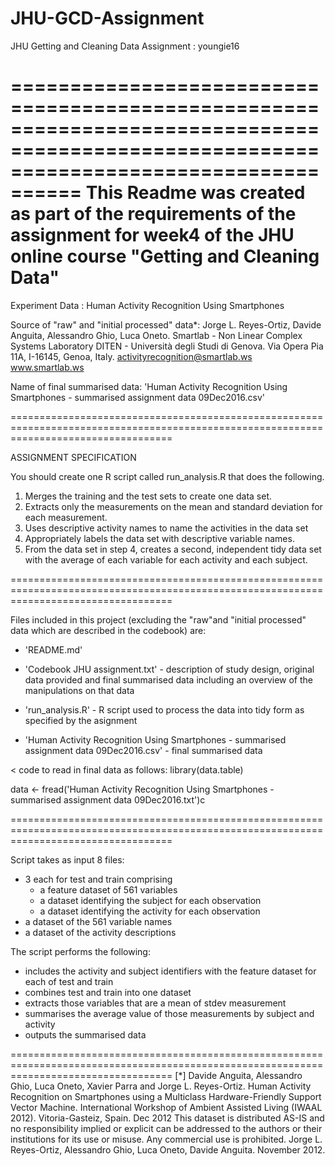 # JHU-GCD-Assignment
JHU Getting and Cleaning Data Assignment : youngie16

========================================================================================================================================
This Readme was created as part of the requirements of the assignment for week4 of the JHU online course "Getting and Cleaning Data"
=======================================================================================================================================


Experiment Data : Human Activity Recognition Using Smartphones 

Source of "raw" and "initial processed" data*: Jorge L. Reyes-Ortiz, Davide Anguita, Alessandro Ghio, Luca Oneto.
                                              Smartlab - Non Linear Complex Systems Laboratory
                                              DITEN - Università degli Studi di Genova.
                                              Via Opera Pia 11A, I-16145, Genoa, Italy.
                                              activityrecognition@smartlab.ws
                                              www.smartlab.ws 


Name of final summarised data: 'Human Activity Recognition Using Smartphones - summarised assignment data 09Dec2016.csv'

========================================================================================================================================

ASSIGNMENT SPECIFICATION

You should create one R script called run_analysis.R that does the following.

1. Merges the training and the test sets to create one data set.
2. Extracts only the measurements on the mean and standard deviation for each measurement.
3. Uses descriptive activity names to name the activities in the data set
4. Appropriately labels the data set with descriptive variable names.
5. From the data set in step 4, creates a second, independent tidy data set with the average of each variable for each activity and each subject.

========================================================================================================================================

Files included in this project (excluding the "raw"and "initial processed" data which are described in the codebook) are:

- 'README.md'

- 'Codebook JHU assignment.txt' - description of study design, original data provided and final summarised data including an overview of the manipulations on that data

-  'run_analysis.R' - R script used to process the data into tidy form as specified by the asignment

-  'Human Activity Recognition Using Smartphones - summarised assignment data 09Dec2016.csv' - final summarised data

< code to read in final data as follows:
library(data.table)

data <- fread('Human Activity Recognition Using Smartphones - summarised assignment data 09Dec2016.txt')c

========================================================================================================================================

Script takes as input 8 files:
- 3 each for test and train comprising 
  - a feature dataset of 561 variables
  - a dataset identifying the subject for each observation
  - a dataset identifying the activity for each observation
- a dataset of the 561 variable names 
- a dataset of the activity descriptions

The script performs the following:
- includes the activity and subject identifiers with the feature dataset for each of test and train
- combines test and train into one dataset
- extracts those variables that are a mean of stdev measurement
- summarises the average value of those measurements by subject and activity
- outputs the summarised data 

 
========================================================================================================================================
[*] Davide Anguita, Alessandro Ghio, Luca Oneto, Xavier Parra and Jorge L. Reyes-Ortiz. Human Activity Recognition on Smartphones using a Multiclass Hardware-Friendly Support Vector Machine. International Workshop of Ambient Assisted Living (IWAAL 2012). Vitoria-Gasteiz, Spain. Dec 2012 This dataset is distributed AS-IS and no responsibility implied or explicit can be addressed to the authors or their institutions for its use or misuse. Any commercial use is prohibited. Jorge L. Reyes-Ortiz, Alessandro Ghio, Luca Oneto, Davide Anguita. November 2012.
